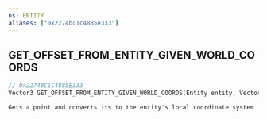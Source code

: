 ```yaml
---
ns: ENTITY
aliases: ["0x2274bc1c4885e333"]
---
```

## GET_OFFSET_FROM_ENTITY_GIVEN_WORLD_COORDS

```c
// 0x2274BC1C4885E333
Vector3 GET_OFFSET_FROM_ENTITY_GIVEN_WORLD_COORDS(Entity entity, Vector3 WorldPosition);
```

```
Gets a point and converts its to the entity's local coordinate system
```
